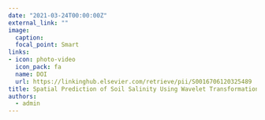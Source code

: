 ```yaml
---
date: "2021-03-24T00:00:00Z"
external_link: ""
image:
  caption: 
  focal_point: Smart
links:
- icon: photo-video
  icon_pack: fa
  name: DOI
  url: https://linkinghub.elsevier.com/retrieve/pii/S0016706120325489
title: Spatial Prediction of Soil Salinity Using Wavelet Transformation and SVR
authors: 
  - admin
---
```

